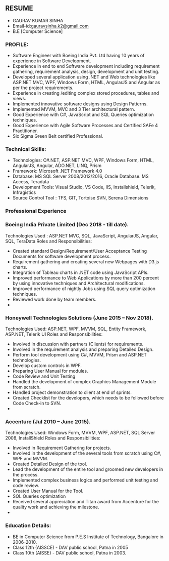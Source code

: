 ## RESUME

- GAURAV KUMAR SINHA
- Email-id:gauravsinha.k2@gmail.com
- B.E [Computer Science] 

### PROFILE:

- Software Engineer with Boeing India Pvt. Ltd having 10 years of experience in Software Development.
- Experience in end to end Software development including requirement gathering, requirement analysis, design, development and unit testing.
- Developed several application using .NET and Web technologies like ASP.NET MVC, WPF, Windows Form, HTML, AngularJS and Angular as per the project requirements.
- Experience in creating /editing complex stored procedures, tables and views.
- Implemented innovative software designs using Design Patterns.
- Implemented MVVM, MVC and 3 Tier architectural pattern.
- Good Experience with C#, JavaScript and SQL Queries optimization techniques.
- Good Experience with Agile Software Processes and Certified SAFe 4 Practitioner.
- Six Sigma Green Belt certified Professional.

### Technical Skills:

- Technologies: C#.NET, ASP.NET MVC, WPF, Windows Form, HTML, AngularJS, Angular, ADO.NET, LINQ, Prism
- Framework: Microsoft .NET Framework 4.0
- Database: MS SQL Server 2008/2012/2016, Oracle Database. MS Access, Teradata
- Development Tools: Visual Studio, VS Code, IIS, Installshield, Telerik, Infragistics
- Source Control Tool : TFS, GIT, Tortoise SVN, Serena Dimensions


### Professional Experience

### Boeing India Private Limited (Dec 2018 - till date).

Technologies Used : ASP.NET MVC, SQL, JavaScript, AngularJS, Angular, SQL, TeraData
Roles and Responsibilities:
- Created standard Design/Requirement/User Acceptance Testing Documents for software development process.
- Requirement gathering and creating several new Webpages with D3.js charts.
- Integration of Tableau charts in .NET code using JavaScript APIs.
- Improved performance to Web Applications by more than 200 percent by using innovative techniques and Architectural modifications.
- Improved performance of nightly Jobs using SQL query optimization techniques.
- Reviewed work done by team members.
- 
### Honeywell Technologies Solutions (June 2015 – Nov 2018).

Technologies Used: ASP.NET, WPF, MVVM, SQL, Entity Framework, ASP.NET, Telerik UI
Roles and Responsibilities:
- Involved in discussion with partners (Clients) for requirements.
- Involved in the requirement analysis and preparing Detailed Design.
- Perform tool development using C#, MVVM, Prism and ASP.NET technologies.
- Develop custom controls in WPF.
- Preparing User Manual for modules.
- Code Review and Unit Testing
- Handled the development of complex Graphics Management Module from scratch.
- Handled project demonstration to client at end of sprints.
- Created Checklist for the developers, which needs to be followed before Code Check-in to SVN.
- 
### Accenture (Jul 2010 – June 2015).

Technologies Used: Windows Form, MVVM, WPF, ASP.NET, SQL Server 2008, InstallShield
Roles and Responsibilities:
- Involved in Requirement Gathering for projects.
- Involved in the development of the several tools from scratch using C#, WPF and MVVM.
- Created Detailed Design of the tool.
- Lead the development of the entire tool and groomed new developers in the process.
- Implemented complex business logics and performed unit testing and code review.
- Created User Manual for the Tool.
- SQL Queries optimization
- Received several appreciation and Titan award from Accenture for the quality work and achieving the milestone.
- 
### Education Details:
- BE in Computer Science from P.E.S Institute of Technology, Bangalore in 2006-2010.
- Class 12th (AISSCE) - DAV public school, Patna in 2005
- Class 10th (AISSE) - DAV public school, Patna in 2003.
